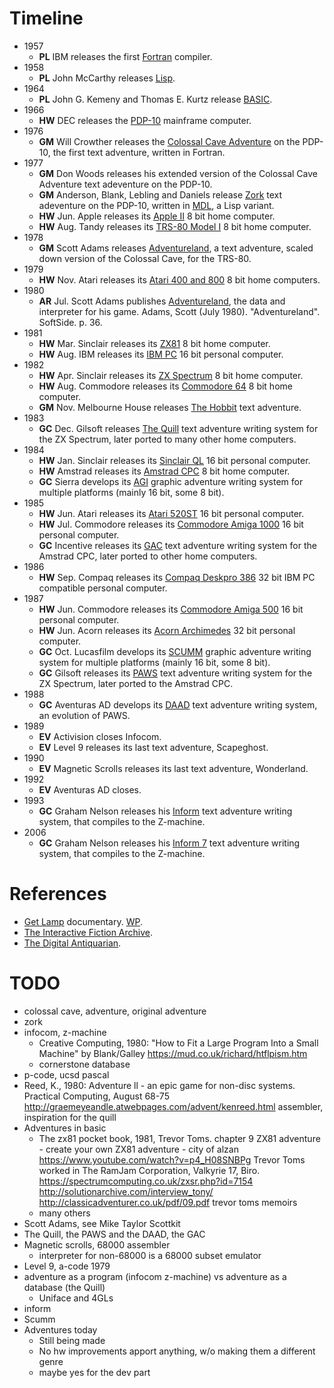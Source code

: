 # Timeline
* 1957
    * **PL** IBM releases the first [Fortran](https://en.wikipedia.org/wiki/Fortran) compiler.
* 1958
    * **PL** John McCarthy releases [Lisp](https://en.wikipedia.org/wiki/Lisp_(programming_language)).
* 1964
    * **PL** John G. Kemeny and Thomas E. Kurtz release [BASIC](https://en.wikipedia.org/wiki/BASIC).
* 1966
    * **HW** DEC releases the [PDP-10](https://en.wikipedia.org/wiki/PDP-10) mainframe computer.
* 1976
    * **GM** Will Crowther releases the [Colossal Cave Adventure](https://en.wikipedia.org/wiki/Colossal_Cave_Adventure) on the PDP-10, the first text adventure, written in Fortran.
* 1977
    * **GM** Don Woods releases his extended version of the Colossal Cave Adventure text adeventure on the PDP-10.
    * **GM** Anderson, Blank, Lebling and Daniels release [Zork](https://en.wikipedia.org/wiki/Zork) text adeventure on the PDP-10, written in [MDL](https://en.wikipedia.org/wiki/MDL_(programming_language)), a Lisp variant.
    * **HW** Jun. Apple releases its [Apple II](https://en.wikipedia.org/wiki/Apple_II_series#Apple_II) 8 bit home computer.
    * **HW** Aug. Tandy releases its [TRS-80 Model I](https://en.wikipedia.org/wiki/TRS-80) 8 bit home computer.
* 1978
    * **GM** Scott Adams releases [Adventureland](https://en.wikipedia.org/wiki/Adventureland_(video_game)), a text adventure, scaled down version of the Colossal Cave, for the TRS-80.
* 1979
    * **HW** Nov. Atari releases its [Atari 400 and 800](https://en.wikipedia.org/wiki/Atari_8-bit_family) 8 bit home computers.
* 1980
    * **AR** Jul. Scott Adams publishes [Adventureland](https://archive.org/details/softside-magazine-22/page/n35/mode/2up?view=theater), the data and interpreter for his game.
    Adams, Scott (July 1980). "Adventureland". SoftSide. p. 36.
* 1981
    * **HW** Mar. Sinclair releases its [ZX81](https://en.wikipedia.org/wiki/ZX81) 8 bit home computer.
    * **HW** Aug. IBM releases its [IBM PC](https://en.wikipedia.org/wiki/IBM_Personal_Computer) 16 bit personal computer. 
* 1982
    * **HW** Apr. Sinclair releases its [ZX Spectrum](https://en.wikipedia.org/wiki/ZX_Spectrum) 8 bit home computer.
    * **HW** Aug. Commodore releases its [Commodore 64](https://en.wikipedia.org/wiki/Commodore_64) 8 bit home computer.
    * **GM** Nov. Melbourne House releases [The Hobbit](https://en.wikipedia.org/wiki/The_Hobbit_(1982_video_game)) text adventure.
* 1983
    * **GC** Dec. Gilsoft releases [The Quill](https://en.wikipedia.org/wiki/The_Quill_(software)) text adventure writing system for the ZX Spectrum, later ported to many other home computers.
* 1984
    * **HW** Jan. Sinclair releases its [Sinclair QL](https://en.wikipedia.org/wiki/Sinclair_QL) 16 bit personal computer.
    * **HW** Amstrad releases its [Amstrad CPC](https://en.wikipedia.org/wiki/Amstrad_CPC) 8 bit home computer.
    * **GC** Sierra develops its [AGI](https://en.wikipedia.org/wiki/Adventure_Game_Interpreter) graphic adventure writing system for multiple platforms (mainly 16 bit, some 8 bit).
* 1985
    * **HW** Jun. Atari releases its [Atari 520ST](https://en.wikipedia.org/wiki/Atari_ST) 16 bit personal computer.
    * **HW** Jul. Commodore releases its [Commodore Amiga 1000](https://en.wikipedia.org/wiki/Amiga_1000) 16 bit personal computer.
    * **GC** Incentive releases its [GAC](https://en.wikipedia.org/wiki/Graphic_Adventure_Creator) text adventure writing system for the Amstrad CPC, later ported to other home computers.
* 1986
    * **HW** Sep. Compaq releases its [Compaq Deskpro 386](https://en.wikipedia.org/wiki/Compaq_Deskpro) 32 bit IBM PC compatible personal computer.
* 1987
    * **HW** Jun. Commodore releases its [Commodore Amiga 500](https://en.wikipedia.org/wiki/Amiga_500) 16 bit personal computer.
    * **HW** Jun. Acorn releases its [Acorn Archimedes](https://en.wikipedia.org/wiki/Acorn_Archimedes) 32 bit personal computer.
    * **GC** Oct. Lucasfilm develops its [SCUMM](https://en.wikipedia.org/wiki/SCUMM) graphic adventure writing system for multiple platforms (mainly 16 bit, some 8 bit).
    * **GC** Gilsoft releases its [PAWS](https://en.wikipedia.org/wiki/Professional_Adventure_Writer) text adventure writing system for the ZX Spectrum, later ported to the Amstrad CPC.
* 1988
    * **GC** Aventuras AD develops its [DAAD](https://wiki.caad.es/DAAD) text adventure writing system, an evolution of PAWS.
* 1989
    * **EV** Activision closes Infocom.
    * **EV** Level 9 releases its last text adventure, Scapeghost.
* 1990
    * **EV** Magnetic Scrolls releases its last text adventure, Wonderland.
* 1992
    * **EV** Aventuras AD closes. 
* 1993
    * **GC** Graham Nelson releases his [Inform](https://en.wikipedia.org/wiki/Inform) text adventure writing system, that compiles to the Z-machine.
* 2006
    * **GC** Graham Nelson releases his [Inform 7](https://en.wikipedia.org/wiki/Inform) text adventure writing system, that compiles to the Z-machine.

# References
* [Get Lamp](http://www.getlamp.com/) documentary. [WP](https://en.wikipedia.org/wiki/Get_Lamp).
* [The Interactive Fiction Archive](https://www.ifarchive.org/index.html).
* [The Digital Antiquarian](https://www.filfre.net/).

# TODO
* colossal cave, adventure, original adventure
* zork
* infocom, z-machine
    * Creative Computing, 1980: "How to Fit a Large Program Into a Small Machine" by Blank/Galley
      https://mud.co.uk/richard/htflpism.htm
    * cornerstone database
* p-code, ucsd pascal
* Reed, K., 1980: Adventure ll - an epic game for non-disc systems. Practical Computing, August 68-75
  http://graemeyeandle.atwebpages.com/advent/kenreed.html
  assembler, inspiration for the quill
* Adventures in basic
    * The zx81 pocket book, 1981, Trevor Toms. chapter 9 ZX81 adventure - create your own ZX81 adventure - city of alzan
      https://www.youtube.com/watch?v=p4_H08SNBPg
      Trevor Toms worked in The RamJam Corporation, Valkyrie 17, Biro. 
      https://spectrumcomputing.co.uk/zxsr.php?id=7154
      http://solutionarchive.com/interview_tony/
      http://classicadventurer.co.uk/pdf/09.pdf trevor toms memoirs
    * many others
* Scott Adams, see Mike Taylor Scottkit
* The Quill, the PAWS and the DAAD, the GAC
* Magnetic scrolls, 68000 assembler
    * interpreter for non-68000 is a 68000 subset emulator
* Level 9, a-code 1979
* adventure as a program (infocom z-machine) vs adventure as a database (the Quill)
    * Uniface and 4GLs
* inform 
* Scumm
* Adventures today
    * Still being made
    * No hw improvements apport anything, w/o making them a different genre
    * maybe yes for the dev part

